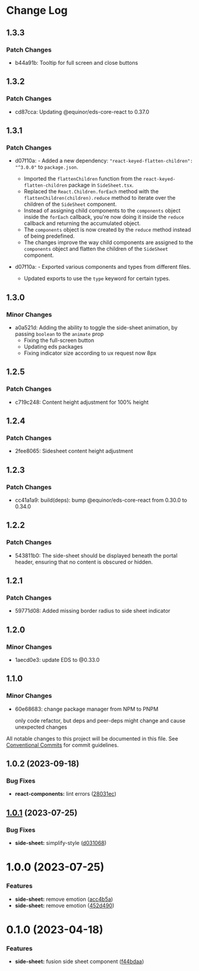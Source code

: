 # Change Log

## 1.3.3

### Patch Changes

- b44a91b: Tooltip for full screen and close buttons

## 1.3.2

### Patch Changes

- cd87cca: Updating @equinor/eds-core-react to 0.37.0

## 1.3.1

### Patch Changes

- d07f10a: - Added a new dependency: `"react-keyed-flatten-children": "^3.0.0"` to `package.json`.

  - Imported the `flattenChildren` function from the `react-keyed-flatten-children` package in `SideSheet.tsx`.
  - Replaced the `React.Children.forEach` method with the `flattenChildren(children).reduce` method to iterate over the children of the `SideSheet` component.
  - Instead of assigning child components to the `components` object inside the `forEach` callback, you're now doing it inside the `reduce` callback and returning the accumulated object.
  - The `components` object is now created by the `reduce` method instead of being predefined.
  - The changes improve the way child components are assigned to the `components` object and flatten the children of the `SideSheet` component.

- d07f10a: - Exported various components and types from different files.
  - Updated exports to use the `type` keyword for certain types.

## 1.3.0

### Minor Changes

- a0a521d: Adding the ability to toggle the side-sheet animation, by passing `boolean` to the `animate` prop
  - Fixing the full-screen button
  - Updating eds packages
  - Fixing indicator size according to ux request now 8px

## 1.2.5

### Patch Changes

- c719c248: Content height adjustment for 100% height

## 1.2.4

### Patch Changes

- 2fee8065: Sidesheet content height adjustment

## 1.2.3

### Patch Changes

- cc41a1a9: build(deps): bump @equinor/eds-core-react from 0.30.0 to 0.34.0

## 1.2.2

### Patch Changes

- 543811b0: The side-sheet should be displayed beneath the portal header, ensuring that no content is obscured or hidden.

## 1.2.1

### Patch Changes

- 59771d08: Added missing border radius to side sheet indicator

## 1.2.0

### Minor Changes

- 1aecd0e3: update EDS to @0.33.0

## 1.1.0

### Minor Changes

- 60e68683: change package manager from NPM to PNPM

  only code refactor, but deps and peer-deps might change and cause unexpected changes

All notable changes to this project will be documented in this file.
See [Conventional Commits](https://conventionalcommits.org) for commit guidelines.

## 1.0.2 (2023-09-18)

### Bug Fixes

- **react-components:** lint errors ([28031ec](https://github.com/equinor/fusion-react-components/commit/28031ecf22b3e405a8a3c797b7e6351bd8547f9d))

## [1.0.1](https://github.com/equinor/fusion-react-components/compare/@equinor/fusion-react-side-sheet@1.0.0...@equinor/fusion-react-side-sheet@1.0.1) (2023-07-25)

### Bug Fixes

- **side-sheet:** simplify-style ([d031068](https://github.com/equinor/fusion-react-components/commit/d031068d73aa3d44794ffe4537120557b31ff640))

# 1.0.0 (2023-07-25)

### Features

- **side-sheet:** remove emotion ([acc4b5a](https://github.com/equinor/fusion-react-components/commit/acc4b5affcb44fd34dee8c970c295317d4157fb7))
- **side-sheet:** remove emotion ([452d490](https://github.com/equinor/fusion-react-components/commit/452d490100b6f3b77fe14b3e7cdfa30517c167ba))

# 0.1.0 (2023-04-18)

### Features

- **side-sheet:** fusion side sheet component ([f44bdaa](https://github.com/equinor/fusion-react-components/commit/f44bdaa5fa50b0352340624f79722e23b2fe51aa))
